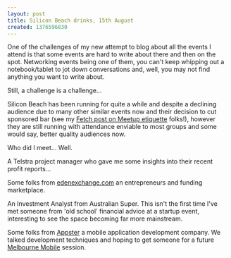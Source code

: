 ```yaml
---
layout: post
title: Silicon Beach drinks, 15th August
created: 1376596830
---
```



One of the challenges of my new attempt to blog about all the events I attend is that some events are hard to write about there and then on the spot. Networking events being one of them, you can&#39;t keep whipping out a notebook/tablet to jot down conversations and, well, you may not find anything you want to write about.

Still, a challenge is a challenge&hellip;

Silicon Beach has been running for quite a while and despite a declining audience due to many other similar events now and their decision to cut sponsored bar (see my <a href="http://blog.thefetch.com/2013/08/03/the-golden-rules-of-meetup-etiquette/" target="_blank">Fetch post on Meetup etiquette</a>&nbsp;folks!), however they are still running with attendance enviable to most groups and some would say, better quality audiences now.

Who did I meet&hellip; Well.

A Telstra project manager who gave me some insights into their recent profit reports&hellip;

Some folks from <a href="http://www.edenexchange.com/" target="_blank">edenexchange.com</a>&nbsp;an entrepreneurs and funding marketplace.

An Investment Analyst from Australian Super. This isn&#39;t the first time I&#39;ve met someone from &#39;old school&#39; financial advice at a startup event, interesting to see the space becoming far more mainstream.

Some folks from <a href="http://www.appster.com.au/" target="_blank">Appster</a>&nbsp;a mobile application development company. We talked development techniques and hoping to get someone for a future <a href="http://www.meetup.com/Melbournemobile" target="_blank">Melbourne Mobile</a> session.

